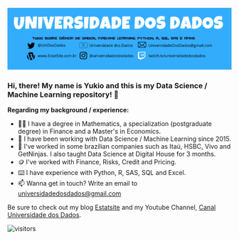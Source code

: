 ![Banner Principal](https://github.com/yukioandre/yukioandre/blob/main/Banner.png) 

### Hi, there! My name is Yukio and this is my Data Science / Machine Learning repository! 👋

<b>Regarding my background / experience:</b>
- 🙋‍♂️ I have a degree in Mathematics, a specialization (postgraduate degree) in Finance and a Master's in Economics.
- 🎲 I have been working with Data Science / Machine Learning since 2015.
- 👔 I've worked in some brazilian companies such as Itaú, HSBC, Vivo and GetNinjas. I also taught Data Science at Digital House for 3 months.
- 🪙 I've worked with Finance, Risks, Credit and Pricing.
- ⌨️ I have experience with Python, R, SAS, SQL and Excel.
- 📫 Wanna get in touch? Write an email to universidadedosdados@gmail.com

Be sure to check out my blog [Estatsite](www.estatsite.com.br) and my Youtube Channel, [Canal Universidade dos Dados](https://www.youtube.com/channel/UCZDVnGEyggjuo2kgpmXdzGA).


![visitors](https://visitor-badge.glitch.me/badge?page_id=page.id)
